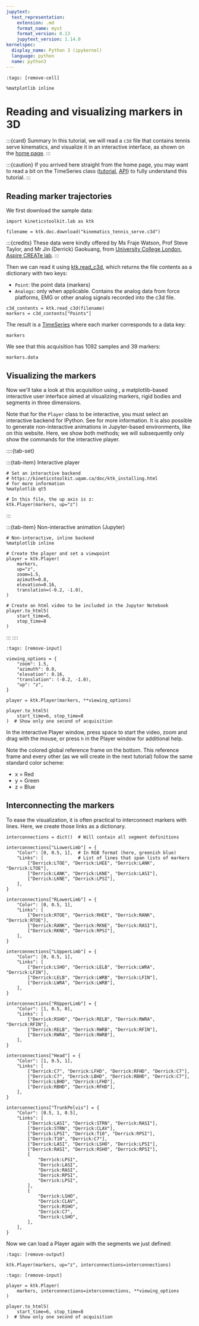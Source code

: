 ```yaml
---
jupytext:
  text_representation:
    extension: .md
    format_name: myst
    format_version: 0.13
    jupytext_version: 1.14.0
kernelspec:
  display_name: Python 3 (ipykernel)
  language: python
  name: python3
---
```


```{code-cell} ipython3
:tags: [remove-cell]

%matplotlib inline
```

# Reading and visualizing markers in 3D

:::{card} Summary
In this tutorial, we will read a `c3d` file that contains tennis serve kinematics, and visualize it in an interactive interface, as shown on the [home page](index.md).
:::

:::{caution}
If you arrived here straight from the home page, you may want to read a bit on the TimeSeries class ([tutorial](timeseries.md), [API](api/ktk.TimeSeries.rst)) to fully understand this tutorial.
:::


## Reading marker trajectories

We first download the sample data:

```{code-cell} ipython3
import kineticstoolkit.lab as ktk

filename = ktk.doc.download("kinematics_tennis_serve.c3d")
```

:::{credits}
These data were kindly offered by Ms Fraje Watson, Prof Steve Taylor, and Mr Jin (Derrick) Gaokuang, from [University College London](https://www.ucl.ac.uk/), [Aspire CREATe lab](https://ucl.ac.uk/aspire-create).
:::

Then we can read it using [ktk.read_c3d](api/ktk.read_c3d.rst), which returns the file contents as a dictionary with two keys:
- `Point`: the point data (markers)
- `Analogs`: only when applicable. Contains the analog data from force platforms, EMG or other analog signals recorded into the c3d file.

```{code-cell} ipython3
c3d_contents = ktk.read_c3d(filename)
markers = c3d_contents["Points"]
```

The result is a [TimeSeries](api/ktk.TimeSeries.rst) where each marker corresponds to a data key:

```{code-cell} ipython3
markers
```

We see that this acquisition has 1092 samples and 39 markers:

```{code-cell} ipython3
markers.data
```

## Visualizing the markers

Now we'll take a look at this acquisition using [](api/ktk.Player.rst), a matplotlib-based interactive user interface aimed at visualizing markers, rigid bodies and segments in three dimensions.

Note that for the `Player` class to be interactive, you must select an interactive backend for IPython. See [](ktk_installing.md) for more information. It is also possible to generate non-interactive animations in Jupyter-based environments, like on this website. Here, we show both methods; we will subsequently only show the commands for the interactive player.

::::{tab-set}

:::{tab-item} Interactive player
```
# Set an interactive backend
# https://kineticstoolkit.uqam.ca/doc/ktk_installing.html
# for more information
%matplotlib qt5

# In this file, the up axis is z:
ktk.Player(markers, up="z")
```
:::

:::{tab-item} Non-interactive animation (Jupyter)
```
# Non-interactive, inline backend
%matplotlib inline

# Create the player and set a viewpoint
player = ktk.Player(
    markers,
    up="z",
    zoom=1.5,
    azimuth=0.8,
    elevation=0.16,
    translation=(-0.2, -1.0),
)

# Create an html video to be included in the Jupyter Notebook
player.to_html5(
    start_time=6,
    stop_time=8
)
```

:::
::::

```{code-cell} ipython3
:tags: [remove-input]

viewing_options = {
    "zoom": 1.5,
    "azimuth": 0.8,
    "elevation": 0.16,
    "translation": (-0.2, -1.0),
    "up": "z",
}

player = ktk.Player(markers, **viewing_options)

player.to_html5(
    start_time=6, stop_time=8
)  # Show only one second of acquisition
```

In the interactive Player window, press space to start the video, zoom and drag with the mouse, or press `h` in the Player window for additional help.

Note the colored global reference frame on the bottom. This reference frame and every other (as we will create in the next tutorial) follow the same standard color scheme:

- x = Red
- y = Green
- z = Blue

## Interconnecting the markers

To ease the visualization, it is often practical to interconnect markers with lines. Here, we create those links as a dictionary.

```{code-cell} ipython3
interconnections = dict()  # Will contain all segment definitions

interconnections["LLowerLimb"] = {
    "Color": [0, 0.5, 1],  # In RGB format (here, greenish blue)
    "Links": [             # List of lines that span lists of markers
        ["Derrick:LTOE", "Derrick:LHEE", "Derrick:LANK", "Derrick:LTOE"],
        ["Derrick:LANK", "Derrick:LKNE", "Derrick:LASI"],
        ["Derrick:LKNE", "Derrick:LPSI"],
    ],
}

interconnections["RLowerLimb"] = {
    "Color": [0, 0.5, 1],
    "Links": [
        ["Derrick:RTOE", "Derrick:RHEE", "Derrick:RANK", "Derrick:RTOE"],
        ["Derrick:RANK", "Derrick:RKNE", "Derrick:RASI"],
        ["Derrick:RKNE", "Derrick:RPSI"],
    ],
}

interconnections["LUpperLimb"] = {
    "Color": [0, 0.5, 1],
    "Links": [
        ["Derrick:LSHO", "Derrick:LELB", "Derrick:LWRA", "Derrick:LFIN"],
        ["Derrick:LELB", "Derrick:LWRB", "Derrick:LFIN"],
        ["Derrick:LWRA", "Derrick:LWRB"],
    ],
}

interconnections["RUpperLimb"] = {
    "Color": [1, 0.5, 0],
    "Links": [
        ["Derrick:RSHO", "Derrick:RELB", "Derrick:RWRA", "Derrick:RFIN"],
        ["Derrick:RELB", "Derrick:RWRB", "Derrick:RFIN"],
        ["Derrick:RWRA", "Derrick:RWRB"],
    ],
}

interconnections["Head"] = {
    "Color": [1, 0.5, 1],
    "Links": [
        ["Derrick:C7", "Derrick:LFHD", "Derrick:RFHD", "Derrick:C7"],
        ["Derrick:C7", "Derrick:LBHD", "Derrick:RBHD", "Derrick:C7"],
        ["Derrick:LBHD", "Derrick:LFHD"],
        ["Derrick:RBHD", "Derrick:RFHD"],
    ],
}

interconnections["TrunkPelvis"] = {
    "Color": [0.5, 1, 0.5],
    "Links": [
        ["Derrick:LASI", "Derrick:STRN", "Derrick:RASI"],
        ["Derrick:STRN", "Derrick:CLAV"],
        ["Derrick:LPSI", "Derrick:T10", "Derrick:RPSI"],
        ["Derrick:T10", "Derrick:C7"],
        ["Derrick:LASI", "Derrick:LSHO", "Derrick:LPSI"],
        ["Derrick:RASI", "Derrick:RSHO", "Derrick:RPSI"],
        [
            "Derrick:LPSI",
            "Derrick:LASI",
            "Derrick:RASI",
            "Derrick:RPSI",
            "Derrick:LPSI",
        ],
        [        
            "Derrick:LSHO",
            "Derrick:CLAV",
            "Derrick:RSHO",
            "Derrick:C7",
            "Derrick:LSHO",
        ],
    ],
}
```

Now we can load a Player again with the segments we just defined:

```{code-cell} ipython3
:tags: [remove-output]

ktk.Player(markers, up="z", interconnections=interconnections)
```

```{code-cell} ipython3
:tags: [remove-input]

player = ktk.Player(
    markers, interconnections=interconnections, **viewing_options
)

player.to_html5(
    start_time=6, stop_time=8
)  # Show only one second of acquisition
```
